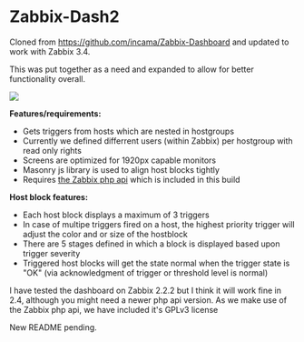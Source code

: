 Zabbix-Dash2
================

Cloned from https://github.com/incama/Zabbix-Dashboard and updated to work with Zabbix 3.4. 

This was put together as a need and expanded to allow for better functionality overall.

<img src="http://all-about-incama.org/wp-content/uploads/2014/11/Zabbix-Alternative-Dashboard1-1024x351.png" />

<strong>Features/requirements:</strong>
<ul>
<li>Gets triggers from hosts which are nested in hostgroups</li>
<li>Currently we defined differrent users (within Zabbix) per hostgroup with read only rights </li>
<li>Screens are optimized for 1920px capable monitors</li>
<li>Masonry js library is used to align host blocks tightly</li>
<li>Requires <a href="http://zabbixapi.confirm.ch">the Zabbix php api</a> which is included in this build</li>
</ul>
  
<strong>Host block features:</strong>
<ul>
    <li>Each host block displays a maximum of 3 triggers</li>
    <li>In case of multipe triggers fired on a host, the highest priority trigger will adjust the color and or size of the hostblock</li>
    <li>There are 5 stages defined in which a block is displayed based upon trigger severity</li>
    <li>Triggered host blocks will get the state normal when the trigger state is "OK" (via acknowledgment of trigger or threshold level is normal)</li>
</ul>

I have tested the dashboard on Zabbix 2.2.2 but I think it will work fine in 2.4, although you might need a newer php api version.
As we make use of the Zabbix php api, we have included it's GPLv3 license
</s>

New README pending.
